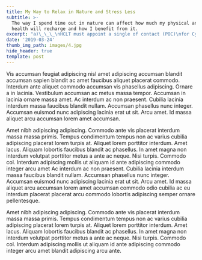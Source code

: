 ```yaml
---
title: My Way to Relax in Nature and Stress Less
subtitle: >-
  The way I spend time out in nature can affect how much my physical and mental
  health will recharge and how I benefit from it.
excerpt: "a)\_\_\_\nHCLT must appoint a single of contact (POC)\nfor CyberProof to work with after HCLT award this project.\_ The POC should follow-thru the project from\nthe start till the of the project.\n\nb)\_\_\_\nAll works must be conducted in Singapore and\nduring office hours.\n\nc)\_\_\_\nFor item 1 – HCLT must provide all the following documents\n1 week prior to the commencement of the project:\n\ni.\_\_\_\_\_\_\nClient’s approved Information security risk\nassessment document\n\nii.\_\_\_\_ Clients\napproved policies, standards, guidelines, processes and procedures\n\nd)\_\_\_\nFor item 1 – our scope of work does not\ninclude the following:\n\ni.\_\_\_\_\_ Develop or amend any\nInformation security risk assessment document, policies, standards, guidelines,\nprocesses and procedures\n\ne)\_\_\_\nFor item 1 – if client organization is not\nable to provide the required documents, CyberProof will adopt the ISO 27001 as\nour security framework for this assessment \n\nf)\_\_\_\_\nFor item 2 – CyberProof will conduct the system\nhardening review and security configuration review based on the CIS Benchmarks\nor Microsoft Security Baselines or product vendor’s recommended security\nguidelines.\_ Client should facilitate\nCyberProof’s request when requesting for product’s recommended security\nguidelines."
date: '2019-03-24'
thumb_img_path: images/4.jpg
hide_header: true
template: post
---
```


Vis accumsan feugiat adipiscing nisl amet adipiscing accumsan blandit accumsan sapien blandit ac amet faucibus aliquet placerat commodo. Interdum ante aliquet commodo accumsan vis phasellus adipiscing. Ornare a in lacinia. Vestibulum accumsan ac metus massa tempor. Accumsan in lacinia ornare massa amet. Ac interdum ac non praesent. Cubilia lacinia interdum massa faucibus blandit nullam. Accumsan phasellus nunc integer. Accumsan euismod nunc adipiscing lacinia erat ut sit. Arcu amet. Id massa aliquet arcu accumsan lorem amet accumsan.

Amet nibh adipiscing adipiscing. Commodo ante vis placerat interdum massa massa primis. Tempus condimentum tempus non ac varius cubilia adipiscing placerat lorem turpis at. Aliquet lorem porttitor interdum. Amet lacus. Aliquam lobortis faucibus blandit ac phasellus. In amet magna non interdum volutpat porttitor metus a ante ac neque. Nisi turpis. Commodo col. Interdum adipiscing mollis ut aliquam id ante adipiscing commodo integer arcu amet Ac interdum ac non praesent. Cubilia lacinia interdum massa faucibus blandit nullam. Accumsan phasellus nunc integer. Accumsan euismod nunc adipiscing lacinia erat ut sit. Arcu amet. Id massa aliquet arcu accumsan lorem amet accumsan commodo odio cubilia ac eu interdum placerat placerat arcu commodo lobortis adipiscing semper ornare pellentesque.

Amet nibh adipiscing adipiscing. Commodo ante vis placerat interdum massa massa primis. Tempus condimentum tempus non ac varius cubilia adipiscing placerat lorem turpis at. Aliquet lorem porttitor interdum. Amet lacus. Aliquam lobortis faucibus blandit ac phasellus. In amet magna non interdum volutpat porttitor metus a ante ac neque. Nisi turpis. Commodo col. Interdum adipiscing mollis ut aliquam id ante adipiscing commodo integer arcu amet blandit adipiscing arcu ante.
